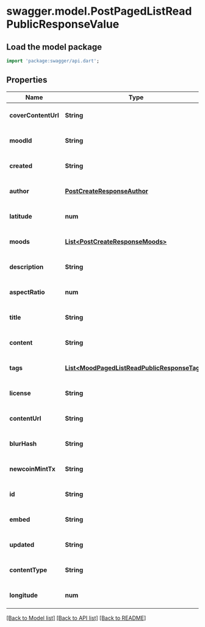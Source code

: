 # swagger.model.PostPagedListReadPublicResponseValue

## Load the model package
```dart
import 'package:swagger/api.dart';
```

## Properties
Name | Type | Description | Notes
------------ | ------------- | ------------- | -------------
**coverContentUrl** | **String** |  | [optional] [default to null]
**moodId** | **String** |  | [optional] [default to null]
**created** | **String** |  | [optional] [default to null]
**author** | [**PostCreateResponseAuthor**](PostCreateResponseAuthor.md) |  | [optional] [default to null]
**latitude** | **num** |  | [optional] [default to null]
**moods** | [**List&lt;PostCreateResponseMoods&gt;**](PostCreateResponseMoods.md) |  | [optional] [default to []]
**description** | **String** |  | [optional] [default to null]
**aspectRatio** | **num** |  | [optional] [default to null]
**title** | **String** |  | [optional] [default to null]
**content** | **String** |  | [optional] [default to null]
**tags** | [**List&lt;MoodPagedListReadPublicResponseTags&gt;**](MoodPagedListReadPublicResponseTags.md) |  | [optional] [default to []]
**license** | **String** |  | [optional] [default to null]
**contentUrl** | **String** |  | [optional] [default to null]
**blurHash** | **String** |  | [optional] [default to null]
**newcoinMintTx** | **String** |  | [optional] [default to null]
**id** | **String** |  | [optional] [default to null]
**embed** | **String** |  | [optional] [default to null]
**updated** | **String** |  | [optional] [default to null]
**contentType** | **String** |  | [optional] [default to null]
**longitude** | **num** |  | [optional] [default to null]

[[Back to Model list]](../README.md#documentation-for-models) [[Back to API list]](../README.md#documentation-for-api-endpoints) [[Back to README]](../README.md)


